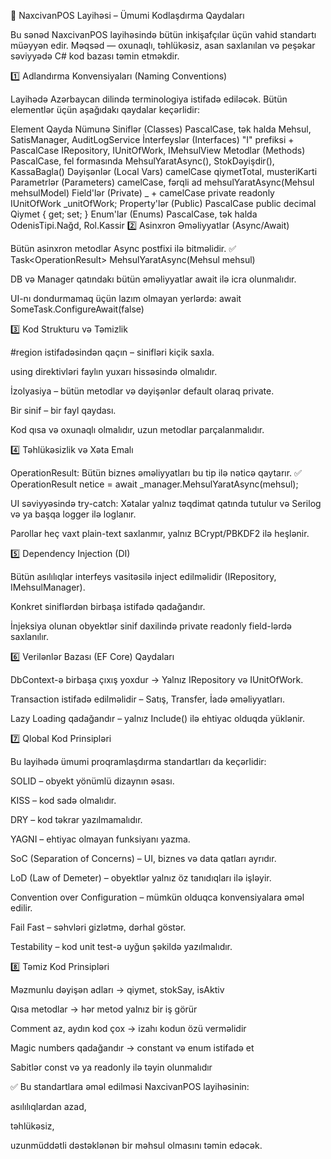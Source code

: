 📐 NaxcivanPOS Layihəsi – Ümumi Kodlaşdırma Qaydaları

Bu sənəd NaxcivanPOS layihəsində bütün inkişafçılar üçün vahid standartı müəyyən edir. Məqsəd — oxunaqlı, təhlükəsiz, asan saxlanılan və peşəkar səviyyədə C# kod bazası təmin etməkdir.

1️⃣ Adlandırma Konvensiyaları (Naming Conventions)

Layihədə Azərbaycan dilində terminologiya istifadə ediləcək. Bütün elementlər üçün aşağıdakı qaydalar keçərlidir:

Element	Qayda	Nümunə
Siniflər (Classes)	PascalCase, tək halda	Mehsul, SatisManager, AuditLogService
İnterfeyslər (Interfaces)	"I" prefiksi + PascalCase	IRepository<T>, IUnitOfWork, IMehsulView
Metodlar (Methods)	PascalCase, fel formasında	MehsulYaratAsync(), StokDəyişdir(), KassaBagla()
Dəyişənlər (Local Vars)	camelCase	qiymetTotal, musteriKarti
Parametrlər (Parameters)	camelCase, fərqli ad	mehsulYaratAsync(Mehsul mehsulModel)
Field'lər (Private)	_ + camelCase	private readonly IUnitOfWork _unitOfWork;
Property'lər (Public)	PascalCase	public decimal Qiymet { get; set; }
Enum'lar (Enums)	PascalCase, tək halda	OdenisTipi.Nağd, Rol.Kassir
2️⃣ Asinxron Əməliyyatlar (Async/Await)

Bütün asinxron metodlar Async postfixi ilə bitməlidir.
✅ Task<OperationResult<T>> MehsulYaratAsync(Mehsul mehsul)

DB və Manager qatındakı bütün əməliyyatlar await ilə icra olunmalıdır.

UI-nı dondurmamaq üçün lazım olmayan yerlərdə:
await SomeTask.ConfigureAwait(false)

3️⃣ Kod Strukturu və Təmizlik

#region istifadəsindən qaçın – sinifləri kiçik saxla.

using direktivləri faylın yuxarı hissəsində olmalıdır.

İzolyasiya – bütün metodlar və dəyişənlər default olaraq private.

Bir sinif – bir fayl qaydası.

Kod qısa və oxunaqlı olmalıdır, uzun metodlar parçalanmalıdır.

4️⃣ Təhlükəsizlik və Xəta Emalı

OperationResult<T>: Bütün biznes əməliyyatları bu tip ilə nəticə qaytarır.
✅ OperationResult<Mehsul> netice = await _manager.MehsulYaratAsync(mehsul);

UI səviyyəsində try-catch: Xətalar yalnız təqdimat qatında tutulur və Serilog və ya başqa logger ilə loglanır.

Parollar heç vaxt plain-text saxlanmır, yalnız BCrypt/PBKDF2 ilə heşlənir.

5️⃣ Dependency Injection (DI)

Bütün asılılıqlar interfeys vasitəsilə inject edilməlidir (IRepository, IMehsulManager).

Konkret siniflərdən birbaşa istifadə qadağandır.

İnjeksiya olunan obyektlər sinif daxilində private readonly field-lərdə saxlanılır.

6️⃣ Verilənlər Bazası (EF Core) Qaydaları

DbContext-ə birbaşa çıxış yoxdur → Yalnız IRepository<T> və IUnitOfWork.

Transaction istifadə edilməlidir – Satış, Transfer, İadə əməliyyatları.

Lazy Loading qadağandır – yalnız Include() ilə ehtiyac olduqda yüklənir.

7️⃣ Qlobal Kod Prinsipləri

Bu layihədə ümumi proqramlaşdırma standartları da keçərlidir:

SOLID – obyekt yönümlü dizaynın əsası.

KISS – kod sadə olmalıdır.

DRY – kod təkrar yazılmamalıdır.

YAGNI – ehtiyac olmayan funksiyanı yazma.

SoC (Separation of Concerns) – UI, biznes və data qatları ayrıdır.

LoD (Law of Demeter) – obyektlər yalnız öz tanıdıqları ilə işləyir.

Convention over Configuration – mümkün olduqca konvensiyalara əməl edilir.

Fail Fast – səhvləri gizlətmə, dərhal göstər.

Testability – kod unit test-ə uyğun şəkildə yazılmalıdır.

8️⃣ Təmiz Kod Prinsipləri

Məzmunlu dəyişən adları → qiymet, stokSay, isAktiv

Qısa metodlar → hər metod yalnız bir iş görür

Comment az, aydın kod çox → izahı kodun özü verməlidir

Magic numbers qadağandır → constant və enum istifadə et

Sabitlər const və ya readonly ilə təyin olunmalıdır

✅ Bu standartlara əməl edilməsi NaxcivanPOS layihəsinin:

asılılıqlardan azad,

təhlükəsiz,

uzunmüddətli dəstəklənən
bir məhsul olmasını təmin edəcək.